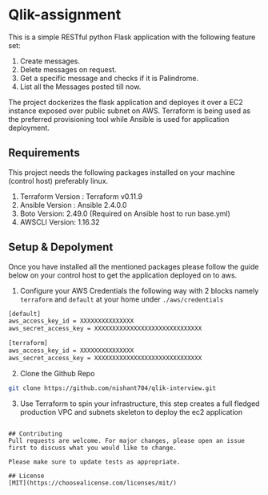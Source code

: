 # Qlik-assignment

This is a simple RESTful python Flask application with the following feature set:
1. Create messages.
2. Delete messages on request.
3. Get a specific message and checks if it is Palindrome. 
4. List all the Messages posted till now.

The project dockerizes the flask application and deployes it over a EC2 instance exposed over public subnet on AWS. 
Terraform is being used as the preferred provisioning tool while Ansible is used for application deployment.

## Requirements 
This project needs the following packages installed on your machine (control host) preferably linux.
1. Terraform Version : Terraform v0.11.9
2. Ansible Version : Ansible 2.4.0.0
3. Boto Version: 2.49.0 (Required on Ansible host to run base.yml)
4. AWSCLI Version: 1.16.32

## Setup & Depolyment

Once you have installed all the mentioned packages please follow the guide below on your control host to get the application deployed on to aws.

1. Configure your AWS Credentials the following way with 2 blocks namely `terraform` and `default` at your home under `./aws/credentials`

```bash
[default]
aws_access_key_id = XXXXXXXXXXXXXXX
aws_secret_access_key = XXXXXXXXXXXXXXXXXXXXXXXXXXXXXX

[terraform]
aws_access_key_id = XXXXXXXXXXXXXXX
aws_secret_access_key = XXXXXXXXXXXXXXXXXXXXXXXXXXXXXX

```
2. Clone the Github Repo 

```bash
git clone https://github.com/nishant704/qlik-interview.git
```

3. Use Terraform to spin your infrastructure, this step creates a full fledged production VPC and subnets skeleton to deploy the ec2 application

```

## Contributing
Pull requests are welcome. For major changes, please open an issue first to discuss what you would like to change.

Please make sure to update tests as appropriate.

## License
[MIT](https://choosealicense.com/licenses/mit/)
